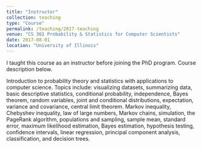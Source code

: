 ```yaml
---
title: "Instructor"
collection: teaching
type: "Course"
permalink: /teaching/2017-teaching
venue: "CS 361 Probability & Statistics for Computer Scientists"
date: 2017-08-01
location: "University of Illinois"
---
```


I taught this course as an instructor before joining the PhD program. Course description below.

Introduction to probability theory and statistics with applications to computer science. Topics include: visualizing datasets, summarizing data, basic descriptive statistics, conditional probability, independence, Bayes theorem, random variables, joint and conditional distributions, expectation, variance and covariance, central limit theorem. Markov inequality, Chebyshev inequality, law of large numbers, Markov chains, simulation, the PageRank algorithm, populations and sampling, sample mean, standard error, maximum likelihood estimation, Bayes estimation, hypothesis testing, confidence intervals, linear regression, principal component analysis, classification, and decision trees.
